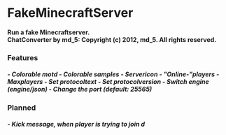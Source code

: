 <html>
<h1>FakeMinecraftServer</h1>

**Run a fake Minecraftserver.**<br />
**ChatConverter by md_5: Copyright (c) 2012, md_5. All rights reserved.**
<br />
<h3>Features<h5 />
- Colorable motd
- Colorable samples
- Servericon
- "Online-"players
- Maxplayers
- Set protocoltext
- Set protocolversion
- Switch engine (engine/json)
- Change the port (default: 25565)

<h3>Planned<h5 />
- Kick message, when player is trying to join
</html>
d